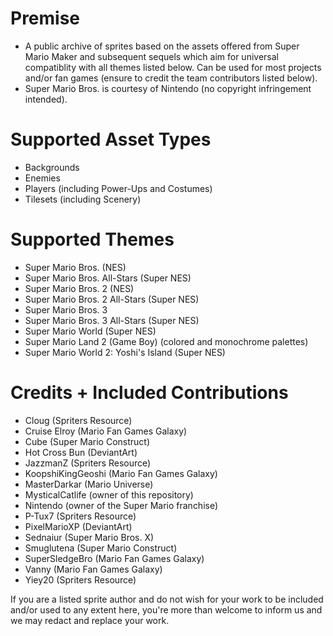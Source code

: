 # Premise
- A public archive of sprites based on the assets offered from Super Mario Maker and subsequent sequels which aim for universal compatiblity with all themes listed below. Can be used for most projects and/or fan games (ensure to credit the team contributors listed below).
- Super Mario Bros. is courtesy of Nintendo (no copyright infringement intended).

# Supported Asset Types
- Backgrounds
- Enemies
- Players (including Power-Ups and Costumes)
- Tilesets (including Scenery)

# Supported Themes
- Super Mario Bros. (NES)
- Super Mario Bros. All-Stars (Super NES)
- Super Mario Bros. 2 (NES)
- Super Mario Bros. 2 All-Stars (Super NES)
- Super Mario Bros. 3
- Super Mario Bros. 3 All-Stars (Super NES)
- Super Mario World (Super NES)
- Super Mario Land 2 (Game Boy) (colored and monochrome palettes)
- Super Mario World 2: Yoshi's Island (Super NES)

# Credits + Included Contributions
- Cloug (Spriters Resource)
- Cruise Elroy (Mario Fan Games Galaxy)
- Cube (Super Mario Construct)
- Hot Cross Bun (DeviantArt)
- JazzmanZ (Spriters Resource)
- KoopshiKingGeoshi (Mario Fan Games Galaxy)
- MasterDarkar (Mario Universe)
- MysticalCatlife (owner of this repository)
- Nintendo (owner of the Super Mario franchise)
- P-Tux7 (Spriters Resource)
- PixelMarioXP (DeviantArt)
- Sednaiur (Super Mario Bros. X)
- Smuglutena (Super Mario Construct)
- SuperSledgeBro (Mario Fan Games Galaxy)
- Vanny (Mario Fan Games Galaxy)
- Yiey20 (Spriters Resource)

If you are a listed sprite author and do not wish for your work to be included and/or used to any extent here, you're more than welcome to inform us and we may redact and replace your work.
